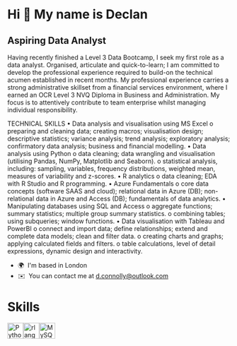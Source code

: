 Hi 👋 My name is Declan
=======================

Aspiring Data Analyst
---------------------

Having recently finished a Level 3 Data Bootcamp, I seek my first role as a data analyst. Organised, articulate and quick-to-learn; I am committed to develop the professional experience required to build-on the technical acumen established in recent months. My professional experience carries a strong administrative skillset from a financial services environment, where I earned an OCR Level 3 NVQ Diploma in Business and Administration. My focus is to attentively contribute to team enterprise whilst managing individual responsibility.

TECHNICAL SKILLS
•	Data analysis and visualisation using MS Excel
    o preparing and cleaning data; creating macros; visualisation design; descriptive statistics; variance analysis; trend analysis; exploratory analysis; confirmatory data analysis; business and financial modelling.
•	Data analysis using Python
    o	data cleaning; data wrangling and visualisation (utilising Pandas, NumPy, Matplotlib and Seaborn).
    o	statistical analysis, including: sampling, variables, frequency distributions, weighted mean, measures of variability and z-scores.
•	R analytics
    o	data cleaning; EDA with R Studio and R programming.
•	Azure Fundamentals
    o	core data concepts (software SAAS and cloud); relational data in Azure (DB); non-relational data in Azure and Access (DB); fundamentals of data analytics.
•	Manipulating databases using SQL and Access
    o	aggregate functions; summary statistics; multiple group summary statistics.
    o	combining tables; using subqueries; window functions.
•	Data visualisation with Tableau and PowerBI
    o	connect and import data; define relationships; extend and complete data models; clean and filter data.
    o	creating charts and graphs; applying calculated fields and filters.
    o	table calculations, level of detail expressions, dynamic design and interactivity.

*   🌍  I'm based in London
*   ✉️  You can contact me at [d.connolly@outlook.com](mailto:d.connolly@outlook.com)
  # Skills 
<p align="left">
<a href="https://www.python.org/" target="_blank" rel="noreferrer"><img src="https://raw.githubusercontent.com/danielcranney/readme-generator/main/public/icons/skills/python-colored.svg" width="36" height="36" alt="Python" /></a><a href="https://www.r-project.org/" target="_blank" rel="noreferrer"><img src="https://raw.githubusercontent.com/danielcranney/readme-generator/main/public/icons/skills/rlang-colored.svg" width="36" height="36" alt="rlang" /></a><a href="https://www.mysql.com/" target="_blank" rel="noreferrer"><img src="https://raw.githubusercontent.com/danielcranney/readme-generator/main/public/icons/skills/mysql-colored.svg" width="36" height="36" alt="MySQL" /></a>
                    </p>
                    
